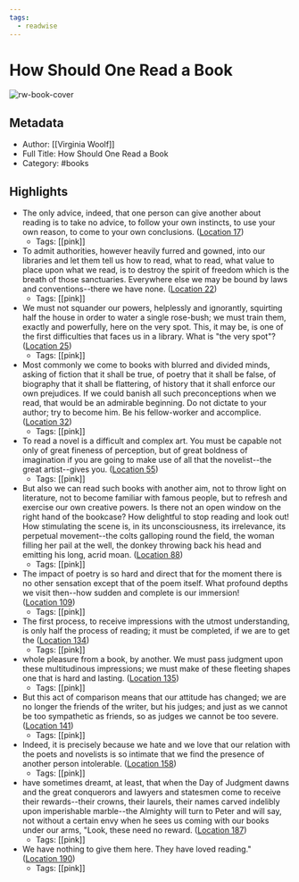 ```yaml
---
tags:
  - readwise
---
```


# How Should One Read a Book

![rw-book-cover](https://m.media-amazon.com/images/I/81SIGfvFPOL._SY160.jpg)

## Metadata
- Author: [[Virginia Woolf]]
- Full Title: How Should One Read a Book
- Category: #books

## Highlights
- The only advice, indeed, that one person can give another about reading is to take no advice, to follow your own instincts, to use your own reason, to come to your own conclusions. ([Location 17](https://readwise.io/to_kindle?action=open&asin=B0B1VW3TFY&location=17))
    - Tags: [[pink]] 
- To admit authorities, however heavily furred and gowned, into our libraries and let them tell us how to read, what to read, what value to place upon what we read, is to destroy the spirit of freedom which is the breath of those sanctuaries. Everywhere else we may be bound by laws and conventions--there we have none. ([Location 22](https://readwise.io/to_kindle?action=open&asin=B0B1VW3TFY&location=22))
    - Tags: [[pink]] 
- We must not squander our powers, helplessly and ignorantly, squirting half the house in order to water a single rose-bush; we must train them, exactly and powerfully, here on the very spot. This, it may be, is one of the first difficulties that faces us in a library. What is "the very spot"? ([Location 25](https://readwise.io/to_kindle?action=open&asin=B0B1VW3TFY&location=25))
    - Tags: [[pink]] 
- Most commonly we come to books with blurred and divided minds, asking of fiction that it shall be true, of poetry that it shall be false, of biography that it shall be flattering, of history that it shall enforce our own prejudices. If we could banish all such preconceptions when we read, that would be an admirable beginning. Do not dictate to your author; try to become him. Be his fellow-worker and accomplice. ([Location 32](https://readwise.io/to_kindle?action=open&asin=B0B1VW3TFY&location=32))
    - Tags: [[pink]] 
- To read a novel is a difficult and complex art. You must be capable not only of great fineness of perception, but of great boldness of imagination if you are going to make use of all that the novelist--the great artist--gives you. ([Location 55](https://readwise.io/to_kindle?action=open&asin=B0B1VW3TFY&location=55))
    - Tags: [[pink]] 
- But also we can read such books with another aim, not to throw light on literature, not to become familiar with famous people, but to refresh and exercise our own creative powers. Is there not an open window on the right hand of the bookcase? How delightful to stop reading and look out! How stimulating the scene is, in its unconsciousness, its irrelevance, its perpetual movement--the colts galloping round the field, the woman filling her pail at the well, the donkey throwing back his head and emitting his long, acrid moan. ([Location 88](https://readwise.io/to_kindle?action=open&asin=B0B1VW3TFY&location=88))
    - Tags: [[pink]] 
- The impact of poetry is so hard and direct that for the moment there is no other sensation except that of the poem itself. What profound depths we visit then--how sudden and complete is our immersion! ([Location 109](https://readwise.io/to_kindle?action=open&asin=B0B1VW3TFY&location=109))
    - Tags: [[pink]] 
- The first process, to receive impressions with the utmost understanding, is only half the process of reading; it must be completed, if we are to get the ([Location 134](https://readwise.io/to_kindle?action=open&asin=B0B1VW3TFY&location=134))
    - Tags: [[pink]] 
- whole pleasure from a book, by another. We must pass judgment upon these multitudinous impressions; we must make of these fleeting shapes one that is hard and lasting. ([Location 135](https://readwise.io/to_kindle?action=open&asin=B0B1VW3TFY&location=135))
    - Tags: [[pink]] 
- But this act of comparison means that our attitude has changed; we are no longer the friends of the writer, but his judges; and just as we cannot be too sympathetic as friends, so as judges we cannot be too severe. ([Location 141](https://readwise.io/to_kindle?action=open&asin=B0B1VW3TFY&location=141))
    - Tags: [[pink]] 
- Indeed, it is precisely because we hate and we love that our relation with the poets and novelists is so intimate that we find the presence of another person intolerable. ([Location 158](https://readwise.io/to_kindle?action=open&asin=B0B1VW3TFY&location=158))
    - Tags: [[pink]] 
- have sometimes dreamt, at least, that when the Day of Judgment dawns and the great conquerors and lawyers and statesmen come to receive their rewards--their crowns, their laurels, their names carved indelibly upon imperishable marble--the Almighty will turn to Peter and will say, not without a certain envy when he sees us coming with our books under our arms, "Look, these need no reward. ([Location 187](https://readwise.io/to_kindle?action=open&asin=B0B1VW3TFY&location=187))
    - Tags: [[pink]] 
- We have nothing to give them here. They have loved reading." ([Location 190](https://readwise.io/to_kindle?action=open&asin=B0B1VW3TFY&location=190))
    - Tags: [[pink]]

